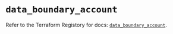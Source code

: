 # `data_boundary_account`

Refer to the Terraform Registory for docs: [`data_boundary_account`](https://registry.terraform.io/providers/hashicorp/boundary/1.1.12/docs/data-sources/account).
